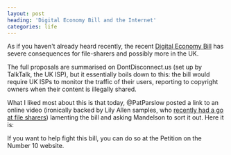 ```yaml
---
layout: post
heading: 'Digital Economy Bill and the Internet'
categories: life
---
```


As if you haven't already heard recently, the recent [Digital Economy Bill](http://www.guardian.co.uk/music/musicblog/2009/nov/27/digital-economy-bill) has severe consequences for file-sharers and possibly more in the UK.

The full proposals are summarised on DontDisconnect.us (set up by TalkTalk, the UK ISP), but it essentially boils down to this: the bill would require UK ISPs to monitor the traffic of their users, reporting to copyright owners when their content is illegally shared.

What I liked most about this is that today, @PatParslow posted a link to an online video (ironically backed by Lily Allen samples, who [recently had a go at file sharers](http://news.bbc.co.uk/1/hi/entertainment/8256607.stm)) lamenting the bill and asking Mandelson to sort it out. Here it is:

If you want to help fight this bill, you can do so at the Petition on the Number 10 website.
